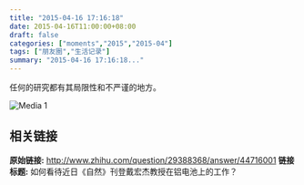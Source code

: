 ```yaml
---
title: "2015-04-16 17:16:18"
date: 2015-04-16T11:00:00+08:00
draft: false
categories: ["moments","2015","2015-04"]
tags: ["朋友圈","生活记录"]
summary: "2015-04-16 17:16:18..."
---
```


任何的研究都有其局限性和不严谨的地方。

![Media 1](/Moments/photos/2015-04-16/201504161716180.jpg)

## 相关链接

**原始链接:** http://www.zhihu.com/question/29388368/answer/44716001
**链接标题:** 如何看待近日《自然》刊登戴宏杰教授在铝电池上的工作？

